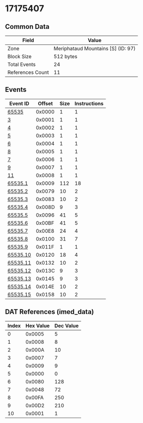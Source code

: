 # 17175407

## Common Data

| Field            | Value                              |
|------------------|------------------------------------|
| Zone             | Meriphataud Mountains [S] (ID: 97) |
| Block Size       | 512 bytes                          |
| Total Events     | 24                                 |
| References Count | 11                                 |

## Events

| Event ID                  | Offset   |   Size |   Instructions |
|---------------------------|----------|--------|----------------|
| [65535](./65535.md)       | 0x0000   |      1 |              1 |
| [3](./3.md)               | 0x0001   |      1 |              1 |
| [4](./4.md)               | 0x0002   |      1 |              1 |
| [5](./5.md)               | 0x0003   |      1 |              1 |
| [6](./6.md)               | 0x0004   |      1 |              1 |
| [8](./8.md)               | 0x0005   |      1 |              1 |
| [7](./7.md)               | 0x0006   |      1 |              1 |
| [9](./9.md)               | 0x0007   |      1 |              1 |
| [11](./11.md)             | 0x0008   |      1 |              1 |
| [65535.1](./65535.1.md)   | 0x0009   |    112 |             18 |
| [65535.2](./65535.2.md)   | 0x0079   |     10 |              2 |
| [65535.3](./65535.3.md)   | 0x0083   |     10 |              2 |
| [65535.4](./65535.4.md)   | 0x008D   |      9 |              3 |
| [65535.5](./65535.5.md)   | 0x0096   |     41 |              5 |
| [65535.6](./65535.6.md)   | 0x00BF   |     41 |              5 |
| [65535.7](./65535.7.md)   | 0x00E8   |     24 |              4 |
| [65535.8](./65535.8.md)   | 0x0100   |     31 |              7 |
| [65535.9](./65535.9.md)   | 0x011F   |      1 |              1 |
| [65535.10](./65535.10.md) | 0x0120   |     18 |              4 |
| [65535.11](./65535.11.md) | 0x0132   |     10 |              2 |
| [65535.12](./65535.12.md) | 0x013C   |      9 |              3 |
| [65535.13](./65535.13.md) | 0x0145   |      9 |              3 |
| [65535.14](./65535.14.md) | 0x014E   |     10 |              2 |
| [65535.15](./65535.15.md) | 0x0158   |     10 |              2 |

## DAT References (imed_data)

|   Index | Hex Value   |   Dec Value |
|---------|-------------|-------------|
|       0 | 0x0005      |           5 |
|       1 | 0x0008      |           8 |
|       2 | 0x000A      |          10 |
|       3 | 0x0007      |           7 |
|       4 | 0x0009      |           9 |
|       5 | 0x0000      |           0 |
|       6 | 0x0080      |         128 |
|       7 | 0x0048      |          72 |
|       8 | 0x00FA      |         250 |
|       9 | 0x00D2      |         210 |
|      10 | 0x0001      |           1 |
